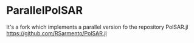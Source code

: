 # ParallelPolSAR
It's a fork which implements a parallel version fo the repository PolSAR.jl https://github.com/RSarmento/PolSAR.jl
